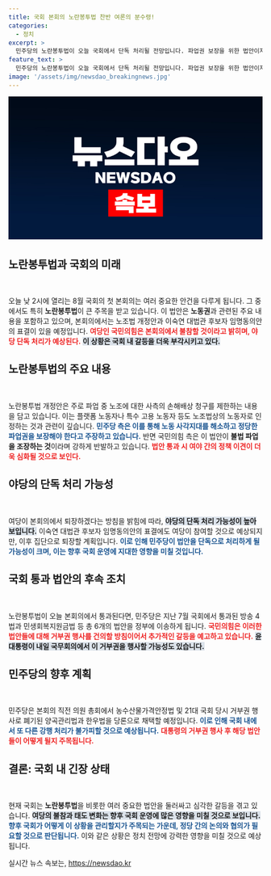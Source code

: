```yaml
---
title: 국회 본회의 노란봉투법 찬반 여론의 분수령!
categories:
  - 정치
excerpt: >
  민주당의 노란봉투법이 오늘 국회에서 단독 처리될 전망입니다. 파업권 보장을 위한 법안이지만, 여당의 반발이 거세어 대통령의 거부권 행사 가능성도 조심스레 점쳐지고 있습니다. 과연 이 법안은 그대로 통과될 수 있을까요?
feature_text: >
  민주당의 노란봉투법이 오늘 국회에서 단독 처리될 전망입니다. 파업권 보장을 위한 법안이지만, 여당의 반발이 거세어 대통령의 거부권 행사 가능성도 조심스레 점쳐지고 있습니다. 과연 이 법안은 그대로 통과될 수 있을까요?
image: '/assets/img/newsdao_breakingnews.jpg'
---
```


<p><img src="/assets/img/newsdao_breakingnews.jpg" alt="flaretime 속보" /></p>

<h2 data-ke-size="size26">노란봉투법과 국회의 미래</h2>

<p data-ke-size="size16">&nbsp;</p>

<p>오늘 낮 2시에 열리는 8월 국회의 첫 본회의는 여러 중요한 안건을 다루게 됩니다. 그 중에서도 특히 <strong><b>노란봉투법</b></strong>이 큰 주목을 받고 있습니다. 이 법안은 <strong><b>노동권</b></strong>과 관련된 주요 내용을 포함하고 있으며, 본회의에서는 노조법 개정안과 이숙연 대법관 후보자 임명동의안의 표결이 있을 예정입니다. <b><span style="color: #ee2323;">여당인 국민의힘은 본회의에서 불참할 것이라고 밝히며, 야당 단독 처리가 예상된다.</span></b> <b><span style="background-color: #21538527;">이 상황은 국회 내 갈등을 더욱 부각시키고 있다.</span></b></p>

<h2 data-ke-size="size26">노란봉투법의 주요 내용</h2>

<p data-ke-size="size16">&nbsp;</p>

<p>노란봉투법 개정안은 주로 파업 중 노조에 대한 사측의 손해배상 청구를 제한하는 내용을 담고 있습니다. 이는 플랫폼 노동자나 특수 고용 노동자 등도 노조법상의 노동자로 인정하는 것과 관련이 깊습니다. <b><span style="color: #1a5490;">민주당 측은 이를 통해 노동 사각지대를 해소하고 정당한 파업권을 보장해야 한다고 주장하고 있습니다.</span></b> 반면 국민의힘 측은 이 법안이 <strong><b>불법 파업을 조장하는 것</b></strong>이라며 강하게 반발하고 있습니다. <b><span style="color: #ee2323;">법안 통과 시 여야 간의 정책 이견이 더욱 심화될 것으로 보인다.</span></b></p>

<h2 data-ke-size="size26">야당의 단독 처리 가능성</h2>

<p data-ke-size="size16">&nbsp;</p>

<p>여당이 본회의에서 퇴장하겠다는 방침을 밝힘에 따라, <b><span style="background-color: #21538527;">야당의 단독 처리 가능성이 높아 보입니다.</span></b> 이숙연 대법관 후보자 임명동의안의 표결에도 여당이 참여할 것으로 예상되지만, 이후 집단으로 퇴장할 계획입니다. <b><span style="color: #1a5490;">이로 인해 민주당이 법안을 단독으로 처리하게 될 가능성이 크며, 이는 향후 국회 운영에 지대한 영향을 미칠 것입니다.</span></b></p>

<h2 data-ke-size="size26">국회 통과 법안의 후속 조치</h2>

<p data-ke-size="size16">&nbsp;</p>

<p>노란봉투법이 오늘 본회의에서 통과된다면, 민주당은 지난 7월 국회에서 통과된 방송 4법과 민생회복지원금법 등 총 6개의 법안을 정부에 이송하게 됩니다. <b><span style="color: #ee2323;">국민의힘은 이러한 법안들에 대해 거부권 행사를 건의할 방침이어서 추가적인 갈등을 예고하고 있습니다.</span></b> <b><span style="background-color: #21538527;">윤 대통령이 내일 국무회의에서 이 거부권을 행사할 가능성도 있습니다.</span></b></p>

<h2 data-ke-size="size26">민주당의 향후 계획</h2>

<p data-ke-size="size16">&nbsp;</p>

<p>민주당은 본회의 직전 의원 총회에서 농수산물가격안정법 및 21대 국회 당시 거부권 행사로 폐기된 양곡관리법과 한우법을 당론으로 채택할 예정입니다. <b><span style="color: #1a5490;">이로 인해 국회 내에서 또 다른 강행 처리가 불가피할 것으로 예상됩니다.</span></b> <b><span style="color: #ee2323;">대통령의 거부권 행사 후 해당 법안들이 어떻게 될지 주목됩니다.</span></b> </p>

<h2 data-ke-size="size26">결론: 국회 내 긴장 상태</h2>

<p data-ke-size="size16">&nbsp;</p>

<p>현재 국회는 <strong><b>노란봉투법</b></strong>을 비롯한 여러 중요한 법안을 둘러싸고 심각한 갈등을 겪고 있습니다. <b><span style="background-color: #21538527;">여당의 불참과 태도 변화는 향후 국회 운영에 많은 영향을 미칠 것으로 보입니다.</span></b> <b><span style="color: #1a5490;">향후 국회가 어떻게 이 상황을 관리할지가 주목되는 가운데, 정당 간의 논의와 협의가 필요할 것으로 판단됩니다.</span></b> 이와 같은 상황은 정치 전망에 강력한 영향을 미칠 것으로 예상됩니다.</p>
실시간 뉴스 속보는, <a href="https://newsdao.kr" rel="dofollow">https://newsdao.kr</a>



